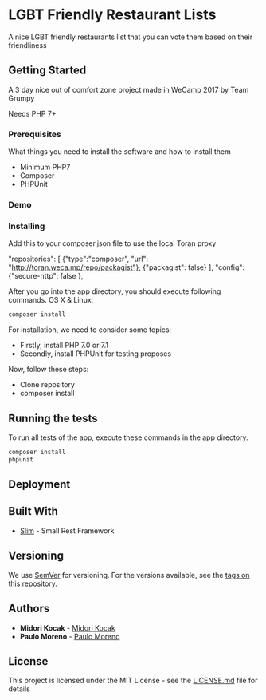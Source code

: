# LGBT Friendly Restaurant Lists

A nice LGBT friendly restaurants list that you can vote them based on their friendliness

## Getting Started

A 3 day nice out of comfort zone project made in WeCamp 2017 by Team Grumpy

Needs PHP 7+


### Prerequisites

What things you need to install the software and how to install them

- Minimum PHP7
- Composer
- PHPUnit

### Demo


### Installing

Add this to your composer.json file to use the local Toran proxy

"repositories": [
    {"type":"composer",
     "url": "http://toran.weca.mp/repo/packagist"},
    {"packagist": false}
    ],
"config": {"secure-http": false },

After you go into the app directory, you should execute following commands.
OS X & Linux:

```sh
composer install
```

For installation, we need to consider some topics:
 - Firstly, install PHP 7.0 or 7.1
 - Secondly, install PHPUnit for testing proposes

Now, follow these steps:
 - Clone repository
 - composer install

## Running the tests

To run all tests of the app, execute these commands in the app directory.

```sh
composer install
phpunit
```

## Deployment



## Built With

* [Slim](https://www.slimframework.com/) - Small Rest Framework

## Versioning

We use [SemVer](http://semver.org/) for versioning. For the versions available, see the [tags on this repository](https://github.com/your/project/tags).

## Authors

* **Midori Kocak** - [Midori Kocak](https://github.com/midorikocak)
* **Paulo Moreno** - [Paulo Moreno](https://github.com/pcmoreno)

## License

This project is licensed under the MIT License - see the [LICENSE.md](LICENSE.md) file for details
